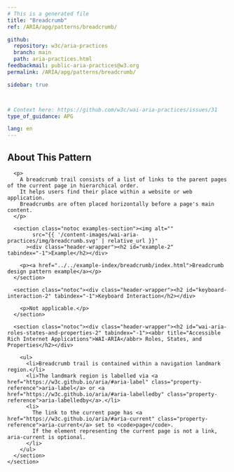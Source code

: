 ```yaml
---
# This is a generated file
title: "Breadcrumb"
ref: /ARIA/apg/patterns/breadcrumb/

github:
  repository: w3c/aria-practices
  branch: main
  path: aria-practices.html
feedbackmail: public-aria-practices@w3.org
permalink: /ARIA/apg/patterns/breadcrumb/

sidebar: true



# Context here: https://github.com/w3c/wai-aria-practices/issues/31
type_of_guidance: APG

lang: en
---
```



<link 
  rel="stylesheet"
  href="{{ '/content-assets/wai-aria-practices/styles.css' | relative_url }}"
>
<!-- Code highlighting styles -->
<link 
  rel="stylesheet"
  href="{{ '/ARIA/apg/example-index/css/github.css' | relative_url }}"
>

<script>
const addBodyClass = "pattern-page";
const enableSidebar = true;
if (addBodyClass) document.body.classList.add(addBodyClass);
if (enableSidebar) document.body.classList.add('has-sidebar');
</script>
    

<script>
    const parentPage = window.location.pathname.match(
      /\/(patterns|practices|example-index)\//
    )?.[1];
    if (parentPage) {
      const parentHref = 'a[href*="' + parentPage + '"]';
      document.querySelector(parentHref).classList.add('active');
    }
  </script>
<div>
<section class="widget" id="breadcrumb"><h2 id="about-this-pattern" tabindex="-1">About This Pattern</h2><div class="header-wrapper"></div>
      
      <p>
        A breadcrumb trail consists of a list of links to the parent pages of the current page in hierarchical order.
        It helps users find their place within a website or web application.
        Breadcrumbs are often placed horizontally before a page's main content.
      </p>

      <section class="notoc examples-section"><img alt="" 
            src="{{ '/content-images/wai-aria-practices/img/breadcrumb.svg' | relative_url }}"
          ><div class="header-wrapper"><h2 id="example-2" tabindex="-1">Example</h2></div>
        
        <p><a href="../../example-index/breadcrumb/index.html">Breadcrumb design pattern example</a></p>
      </section>

      <section class="notoc"><div class="header-wrapper"><h2 id="keyboard-interaction-2" tabindex="-1">Keyboard Interaction</h2></div>
        
        <p>Not applicable.</p>
      </section>

      <section class="notoc"><div class="header-wrapper"><h2 id="wai-aria-roles-states-and-properties-2" tabindex="-1"><abbr title="Accessible Rich Internet Applications">WAI-ARIA</abbr> Roles, States, and Properties</h2></div>
        
        <ul>
          <li>Breadcrumb trail is contained within a navigation landmark region.</li>
          <li>The landmark region is labelled via <a href="https://w3c.github.io/aria/#aria-label" class="property-reference">aria-label</a> or <a href="https://w3c.github.io/aria/#aria-labelledby" class="property-reference">aria-labelledby</a>.</li>
          <li>
            The link to the current page has <a href="https://w3c.github.io/aria/#aria-current" class="property-reference">aria-current</a> set to <code>page</code>.
            If the element representing the current page is not a link, aria-current is optional.
          </li>
        </ul>
      </section>
    </section>
</div>
<script 
  src="{{ '/ARIA/apg/example-index/js/jumpto.js' | relative_url }}"
></script>

